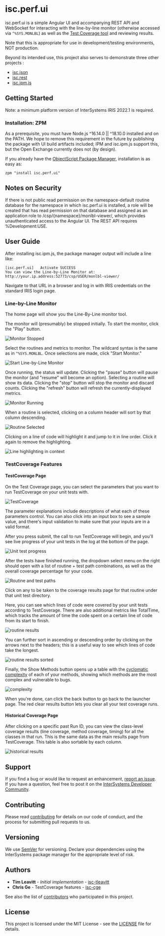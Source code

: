 # isc.perf.ui
isc.perf.ui is a simple Angular UI and accompanying REST API and WebSocket for interacting with the line-by-line monitor (otherwise accessed via `^%SYS.MONLBL`) as well as the [Test Coverage tool](https://openexchange.intersystems.com/package/Test-Coverage-Tool) and reviewing results.

Note that this is appropriate for use in development/testing environments, NOT production.

Beyond its intended use, this project also serves to demonstrate three other projects :
* [isc.json](https://github.com/intersystems/isc-json)
* [isc.rest](https://github.com/intersystems/isc-rest)
* [isc.ipm.js](https://github.com/intersystems/isc-ipm-js)

## Getting Started
Note: a minimum platform version of InterSystems IRIS 2022.1 is required.

### Installation: ZPM

As a prerequisite, you must have Node.js ^16.14.0 || ^18.10.0 installed and on the PATH. We hope to remove this requirement in the future by publishing the package with UI build artifacts included; IPM and isc.ipm.js support this, but the Open Exchange currently does not (by design).

If you already have the [ObjectScript Package Manager](https://openexchange.intersystems.com/package/ObjectScript-Package-Manager-2), installation is as easy as:
```
zpm "install isc.perf.ui"
```

## Notes on Security
If there is not public read permission on the namespace-default routine database for the namespace in which isc.perf.ui is installed, a role will be created that has read permission on that database and assigned as an application role to /csp/{namespace}/monlbl-viewer/, which provides unauthenticated access to the Angular UI. The REST API requires %Development:USE.

## User Guide
After installing isc.ipm.js, the package manager output will include a line like:
```
[isc.perf.ui]   Activate SUCCESS
You can view the Line-by-Line Monitor at: http://your.ip.address:52773/csp/USER/monlbl-viewer/
```

Navigate to that URL in a browser and log in with IRIS credentials on the standard IRIS login page. 

### Line-by-Line Monitor

The home page will show you the Line-By-Line monitor tool. 

The monitor will (presumably) be stopped initially. To start the monitor, click the "Play" button.

![Monitor Stopped](docs/images/stopped.png)

Select the routines and metrics to monitor. The wildcard syntax is the same as in `^%SYS.MONLBL`. Once selections are made, click "Start Monitor."

![Start Line-by-Line Monitor](docs/images/startOptions.png)

Once running, the status will update. Clicking the "pause" button will pause the monitor (and "resume" will become an option). Selecting a routine will show its data. Clicking the "stop" button will stop the monitor and discard counts. Clicking the "refresh" button will refresh the currently-displayed metrics.

![Monitor Running](docs/images/running.png)

When a routine is selected, clicking on a column header will sort by that column descending.

![Routine Selected](docs/images/metric-display.png)

Clicking on a line of code will highlight it and jump to it in line order. Click it again to remove the highlighting.

![Line highlighting in context](docs/images/highlight-in-context.png)

### TestCoverage Features


#### TestCoverage Page

On the Test Coverage page, you can select the parameters that you want to run TestCoverage on your unit tests with. 

![TestCoverage](docs/images/TestCoverage-Page.png)

The parameter explanations include descriptions of what each of these parameters control. You can also click into an input box to see a sample value, and there's input validation to make sure that your inputs are in a valid format.

After you press submit, the call to run TestCoverage will begin, and you'll see live progress of your unit tests in the log at the bottom of the page. 

![Unit test progress](docs/images/unit-test-progress.png)

After the tests have finished running, the dropdown select menu on the right should open with a list of routine + test path combinations, as well as the overall coverage percentage for your code. 

![Routine and test paths](docs/images/Routine-and-path-select.png)

Click on any to be taken to the coverage results page for that routine under that unit test directory. 

Here, you can see which lines of code were covered by your unit tests according to TestCoverage. There are also additional metrics like TotalTime, which tracks the amount of time the code spent on a certain line of code from its start to finish. 
 

![routine results](docs/images/routine-results.png)

You can further sort in ascending or descending order by clicking on the arrows next to the headers; this is a useful way to see which lines of code take the longest. 


![routine results sorted](docs/images/routine-results-sorted.png)

Finally, the Show Methods button opens up a table with the [cyclomatic complexity](https://radon.readthedocs.io/en/latest/intro.html) of each of your methods, showing which methods are the most complex and vulnerable to bugs. 

![complexity](docs/images/complexity-table.png)


When you're done, can click the back button to go back to the launcher page. The red clear results button lets you clear all your test coverage runs.


#### Historical Coverage Page 

After clicking on a specific past Run ID, you can view the class-level coverage results (line coverage, method coverage, timing) for all the classes in that run. This is the same data as the main results page from TestCoverage. This table is also sortable by each column. 

![historical results](docs/images/historical-results.png)


## Support
If you find a bug or would like to request an enhancement, [report an issue](https://github.com/intersystems/isc-perf-ui/issues/new). If you have a question, feel free to post it on the [InterSystems Developer Community](https://community.intersystems.com/).

## Contributing
Please read [contributing](https://github.com/intersystems/isc-perf-ui/blob/master/CONTRIBUTING.md) for details on our code of conduct, and the process for submitting pull requests to us.

## Versioning
We use [SemVer](http://semver.org/) for versioning. Declare your dependencies using the InterSystems package manager for the appropriate level of risk.

## Authors
* **Tim Leavitt** - *Initial implementation* - [isc-tleavitt](http://github.com/isc-tleavitt)
* **Chris Ge** - TestCoverage features - [isc-cge](https://github.com/isc-cge)

See also the list of [contributors](https://github.com/intersystems/isc-perf-ui/graphs/contributors) who participated in this project.

## License
This project is licensed under the MIT License - see the [LICENSE](https://github.com/intersystems/isc-perf-ui/blob/master/LICENSE) file for details.
